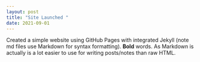 ```yaml
---
layout: post
title: "Site Launched " 
date: 2021-09-01
---
```


Created a simple website using GitHub Pages with integrated Jekyll (note md files use Markdown for syntax formatting). **Bold** words. As Markdown is actually is a lot easier to use for writing posts/notes than raw HTML.
